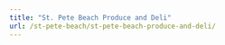 ```yaml
---
title: "St. Pete Beach Produce and Deli"
url: /st-pete-beach/st-pete-beach-produce-and-deli/
---
```

